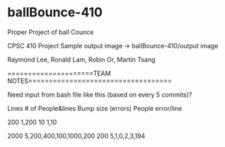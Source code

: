 ballBounce-410
==============

Proper Project of ball Counce

CPSC 410 Project
Sample output image -> ballBounce-410/output image

Raymond Lee, Ronald Lam, Robin Or, Martin Tsang



=====================TEAM NOTES===================================

Need input from bash file like this (based on every 5 commits)?

Lines	      # of People&lines	      Bump size (errors)	    People error/line

200	        1,200	                  10	                    1,10

2000	      5,200,400,100,1000,200	200	                    5,1,0,2,3,194
			
			
			
			

